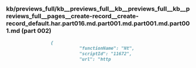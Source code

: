 ### kb/previews_full/kb__previews_full__kb__previews_full__kb__previews_full__pages__create-record__create-record_default.har.part016.md.part001.md.part001.md.part001.md (part 002)

```md
                 {
                            "functionName": "Nt",
                            "scriptId": "11672",
                            "url": "http
```

```
